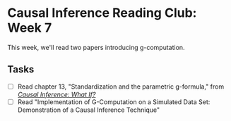 
# Causal Inference Reading Club: Week 7

<!-- badges: start -->
<!-- badges: end -->

This week, we'll read two papers introducing g-computation.

## Tasks

- [ ] Read chapter 13, "Standardization and the parametric g-formula," from [*Causal Inference: What If?*](https://miguelhernan.org/whatifbook)
- [ ] Read "Implementation of G-Computation on a Simulated Data Set: Demonstration of a Causal Inference Technique"

